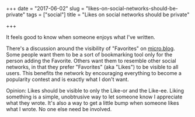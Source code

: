 +++
date = "2017-06-02"
slug = "likes-on-social-networks-should-be-private"
tags = ["social"]
title = "Likes on social networks should be private"

+++

It feels good to know when someone enjoys what I've written.

There's a discussion around the visibility of "Favorites" on [micro.blog][1]. Some people want them to be a sort of bookmarking tool only for the person adding the Favorite. Others want them to resemble other social networks, in that they prefer "Favorites" (aka "Likes") to be visible to all users. This benefits the network by encouraging everything to become a popularity contest and is exactly what I don't want.

Opinion: Likes should be visible to only the Like-or and the Like-ee. Liking something is a simple, unobtrusive way to let someone know I appreciate what they wrote. It's also a way to get a little bump when someone likes what I wrote. No one else need be involved.

 [1]: https://micro.blog/
